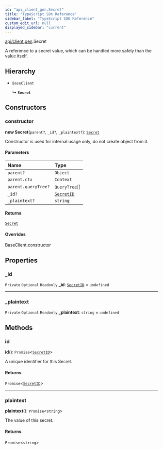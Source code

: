 ```yaml
---
id: "api_client_gen.Secret"
title: "TypeScript SDK Reference"
sidebar_label: "TypeScript SDK Reference"
custom_edit_url: null
displayed_sidebar: "current"
---
```


[api/client.gen](../modules/api_client_gen.md).Secret

A reference to a secret value, which can be handled more safely than the value itself.

## Hierarchy

- `BaseClient`

  ↳ **`Secret`**

## Constructors

### constructor

**new Secret**(`parent?`, `_id?`, `_plaintext?`): [`Secret`](api_client_gen.Secret.md)

Constructor is used for internal usage only, do not create object from it.

#### Parameters

| Name | Type |
| :------ | :------ |
| `parent?` | `Object` |
| `parent.ctx` | `Context` |
| `parent.queryTree?` | `QueryTree`[] |
| `_id?` | [`SecretID`](../modules/api_client_gen.md#secretid) |
| `_plaintext?` | `string` |

#### Returns

[`Secret`](api_client_gen.Secret.md)

#### Overrides

BaseClient.constructor

## Properties

### \_id

 `Private` `Optional` `Readonly` **\_id**: [`SecretID`](../modules/api_client_gen.md#secretid) = `undefined`

___

### \_plaintext

 `Private` `Optional` `Readonly` **\_plaintext**: `string` = `undefined`

## Methods

### id

**id**(): `Promise`\<[`SecretID`](../modules/api_client_gen.md#secretid)\>

A unique identifier for this Secret.

#### Returns

`Promise`\<[`SecretID`](../modules/api_client_gen.md#secretid)\>

___

### plaintext

**plaintext**(): `Promise`\<`string`\>

The value of this secret.

#### Returns

`Promise`\<`string`\>
